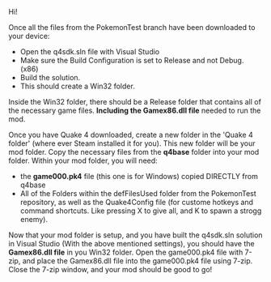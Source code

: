 Hi!

Once all the files from the PokemonTest branch have been downloaded to your device:
- Open the q4sdk.sln file with Visual Studio
- Make sure the Build Configuration is set to Release and not Debug. (x86)
- Build the solution.
- This should create a Win32 folder.

Inside the Win32 folder, there should be a Release folder that contains all of the necessary game files.  **Including the Gamex86.dll file** needed to run the mod.

Once you have Quake 4 downloaded, create a new folder in the 'Quake 4 folder' (where ever Steam installed it for you). This new folder will be your mod folder.  Copy the necessary files from the __q4base__ folder into your mod folder.
Within your mod folder, you will need:
- the **game000.pk4** file (this one is for Windows) copied DIRECTLY from q4base
- All of the Folders within the defFilesUsed folder from the PokemonTest repository, as well as the Quake4Config file (for custome hotkeys and command shortcuts. Like pressing X to give all, and K to spawn a strogg enemy).

Now that your mod folder is setup, and you have built the q4sdk.sln solution in Visual Studio (With the above mentioned settings), you should have the **Gamex86.dll file** in you Win32 folder. Open the game000.pk4 file with 7-zip, and place the Gamex86.dll file into the game000.pk4 file using 7-zip. Close the 7-zip window, and your mod should be good to go!



